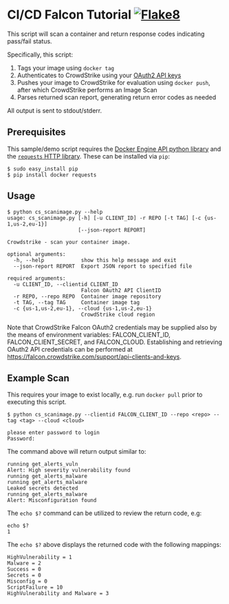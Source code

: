 # CI/CD Falcon Tutorial [![Flake8](https://github.com/CrowdStrike/cicd-falcon-tutorial/actions/workflows/linting.yml/badge.svg)](https://github.com/CrowdStrike/cicd-falcon-tutorial/actions/workflows/linting.yml)

This script will scan a container and return response codes indicating pass/fail status.

Specifically, this script:
1. Tags your image using ``docker tag``
2. Authenticates to CrowdStrike using your [OAuth2 API keys](https://falcon.crowdstrike.com/support/api-clients-and-keys)
3. Pushes your image to CrowdStrike for evaluation using ``docker push``, after which CrowdStrike performs an Image Scan
4. Parses returned scan report, generating return error codes as needed

All output is sent to stdout/stderr.


## Prerequisites
This sample/demo script requires the [Docker Engine API python library](https://pypi.org/project/docker/) and the [``requests`` HTTP library](https://pypi.org/project/requests/). These can be installed via ``pip``:

```shell
$ sudo easy_install pip
$ pip install docker requests
```

## Usage
```shell
$ python cs_scanimage.py --help
usage: cs_scanimage.py [-h] [-u CLIENT_ID] -r REPO [-t TAG] [-c {us-1,us-2,eu-1}]
                       [--json-report REPORT]

Crowdstrike - scan your container image.

optional arguments:
  -h, --help            show this help message and exit
  --json-report REPORT  Export JSON report to specified file

required arguments:
  -u CLIENT_ID, --clientid CLIENT_ID
                        Falcon OAuth2 API ClientID
  -r REPO, --repo REPO  Container image repository
  -t TAG, --tag TAG     Container image tag
  -c {us-1,us-2,eu-1}, --cloud {us-1,us-2,eu-1}
                        CrowdStrike cloud region
```

Note that CrowdStrike Falcon OAuth2 credentials may be supplied also by the means of environment variables: FALCON_CLIENT_ID, FALCON_CLIENT_SECRET, and FALCON_CLOUD. Establishing and retrieving OAuth2 API credentials can be performed at https://falcon.crowdstrike.com/support/api-clients-and-keys.

## Example Scan
This requires your image to exist locally, e.g. run ``docker pull`` prior to executing this script.

```shell
$ python cs_scanimage.py --clientid FALCON_CLIENT_ID --repo <repo> --tag <tag> --cloud <cloud>

please enter password to login
Password:
```

The command above will return output similar to:

```shell
running get_alerts_vuln
Alert: High severity vulnerability found
running get_alerts_malware
running get_alerts_malware
Leaked secrets detected
running get_alerts_malware
Alert: Misconfiguration found
```

The ```echo $?``` command can be utilized to review the return code, e.g:
```shell 
echo $?
1
```

The ```echo $?``` above displays the returned code with the following mappings:
```shell
HighVulnerability = 1
Malware = 2
Success = 0
Secrets = 0
Misconfig = 0
ScriptFailure = 10
HighVulnerability and Malware = 3
```
